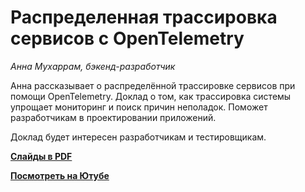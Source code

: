 # Распределенная трассировка сервисов с OpenTelemetry

_Анна Мухаррам, бэкенд-разработчик_

Анна рассказывает о распределённой трассировке сервисов при помощи OpenTelemetry. Доклад о том, как трассировка системы упрощает мониторинг и поиск причин неполадок. Поможет разработчикам в проектировании приложений.

Доклад будет интересен разработчикам и тестировщикам.

**[Слайды в PDF](opentelemetry.pdf)**

**[Посмотреть на Ютубе](https://www.youtube.com/watch?v=TaNFmJIjmTo)**
